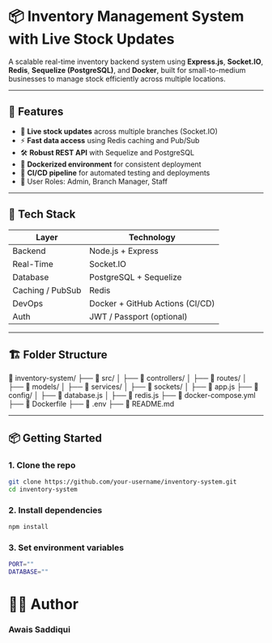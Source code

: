 # 📦 Inventory Management System with Live Stock Updates

A scalable real-time inventory backend system using **Express.js**, **Socket.IO**, **Redis**, **Sequelize (PostgreSQL)**, and **Docker**, built for small-to-medium businesses to manage stock efficiently across multiple locations.

---

## 🚀 Features

- 📡 **Live stock updates** across multiple branches (Socket.IO)
- ⚡ **Fast data access** using Redis caching and Pub/Sub
- 🛠️ **Robust REST API** with Sequelize and PostgreSQL
- 🐳 **Dockerized environment** for consistent deployment
- 🔄 **CI/CD pipeline** for automated testing and deployments
- 🔐 User Roles: Admin, Branch Manager, Staff

---

## 🧱 Tech Stack

| Layer        | Technology        |
|--------------|-------------------|
| Backend      | Node.js + Express |
| Real-Time    | Socket.IO         |
| Database     | PostgreSQL + Sequelize |
| Caching / PubSub | Redis         |
| DevOps       | Docker + GitHub Actions (CI/CD) |
| Auth         | JWT / Passport (optional) |

---

## 🏗️ Folder Structure

📁 inventory-system/
├── 📁 src/
│ ├── 📁 controllers/
│ ├── 📁 routes/
│ ├── 📁 models/
│ ├── 📁 services/
│ ├── 📁 sockets/
│ ├── 📄 app.js
├── 📁 config/
│ ├── 📄 database.js
│ ├── 📄 redis.js
├── 📄 docker-compose.yml
├── 📄 Dockerfile
├── 📄 .env
├── 📄 README.md


---

## 📦 Getting Started

### 1. Clone the repo

```bash
git clone https://github.com/your-username/inventory-system.git
cd inventory-system
```
### 2. Install dependencies

```bash
npm install
```

### 3. Set environment variables

```bash
PORT=""
DATABASE=""
```


# 👨‍💻 Author

### Awais Saddiqui
